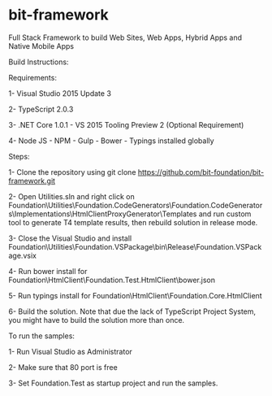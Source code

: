 # bit-framework
Full Stack Framework to build Web Sites, Web Apps, Hybrid Apps and Native Mobile Apps

Build Instructions:

Requirements: 

  1- Visual Studio 2015 Update 3
  
  2- TypeScript 2.0.3
  
  3- .NET Core 1.0.1 - VS 2015 Tooling Preview 2 (Optional Requirement)
  
  4- Node JS - NPM - Gulp - Bower - Typings installed globally
  
Steps:

  1- Clone the repository using git clone https://github.com/bit-foundation/bit-framework.git
  
  2- Open Utilities.sln and right click on Foundation\Utilities\Foundation.CodeGenerators\Foundation.CodeGenerators\Implementations\HtmlClientProxyGenerator\Templates and run custom tool to generate T4 template results, then rebuild solution in release mode.
  
  3- Close the Visual Studio and install Foundation\Utilities\Foundation.VSPackage\bin\Release\Foundation.VSPackage.vsix
  
  4- Run bower install for Foundation\HtmlClient\Foundation.Test.HtmlClient\bower.json
  
  5- Run typings install for Foundation\HtmlClient\Foundation.Core.HtmlClient
  
  6- Build the solution. Note that due the lack of TypeScript Project System, you might have to build the solution more than once.
 
To run the samples:

  1- Run Visual Studio as Administrator
  
  2- Make sure that 80 port is free
  
  3- Set Foundation.Test as startup project and run the samples.
